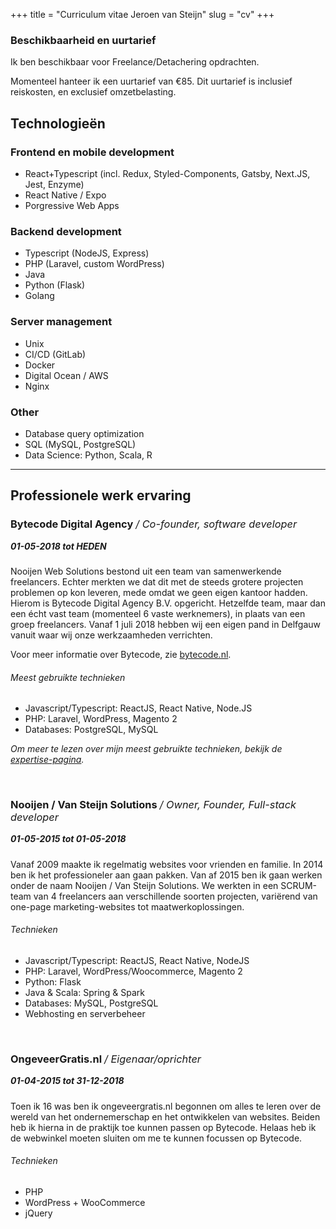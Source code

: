 +++
title = "Curriculum vitae Jeroen van Steijn"
slug = "cv"
+++

<style>
h3 em { font-weight: 400; }
h5 { margin-top: 0 !important; }
@media print {
    nav {
        display: none;
    }
}
</style>

<!-- TODO: Schrijf intro + voeg foto toe. -->

### Beschikbaarheid en uurtarief

Ik ben beschikbaar voor Freelance/Detachering opdrachten.

Momenteel hanteer ik een uurtarief van €85. Dit uurtarief is inclusief reiskosten, en exclusief omzetbelasting.


## Technologieën

### Frontend en mobile development

* React+Typescript (incl. Redux, Styled-Components, Gatsby, Next.JS, Jest, Enzyme)
* React Native / Expo
* Porgressive Web Apps


### Backend development

* Typescript (NodeJS, Express)
* PHP (Laravel, custom WordPress)
* Java
* Python (Flask)
* Golang

### Server management

* Unix
* CI/CD (GitLab)
* Docker
* Digital Ocean / AWS
* Nginx

### Other

* Database query optimization
* SQL (MySQL, PostgreSQL)
* Data Science: Python, Scala, R
----------------------------------------------------------------

## Professionele werk ervaring

### Bytecode Digital Agency */ Co-founder, software developer*

##### 01-05-2018 tot HEDEN

Nooijen Web Solutions bestond uit een team van samenwerkende freelancers. Echter merkten we dat dit met de steeds grotere projecten problemen op kon leveren, mede omdat we geen eigen kantoor hadden. Hierom is Bytecode Digital Agency B.V. opgericht. Hetzelfde team, maar dan een écht vast team (momenteel 6 vaste werknemers), in plaats van een groep freelancers. Vanaf 1 juli 2018 hebben wij een eigen pand in Delfgauw vanuit waar wij onze werkzaamheden verrichten.

Voor meer informatie over Bytecode, zie [bytecode.nl](https://bytecode.nl).

###### Meest gebruikte technieken

* Javascript/Typescript: ReactJS, React Native, Node.JS
* PHP: Laravel, WordPress, Magento 2
* Databases: PostgreSQL, MySQL

_Om meer te lezen over mijn meest gebruikte technieken, bekijk de [expertise-pagina](/expertise)._

<br>

### Nooijen / Van Steijn Solutions */ Owner, Founder, Full-stack developer*

##### 01-05-2015 tot 01-05-2018

Vanaf 2009 maakte ik regelmatig websites voor vrienden en familie. In 2014 ben ik het professioneler aan gaan pakken. Van af 2015 ben ik gaan werken onder de naam Nooijen / Van Steijn Solutions. We werkten in een SCRUM-team van 4 freelancers aan verschillende soorten projecten, variërend van one-page marketing-websites tot maatwerkoplossingen.

###### Technieken

* Javascript/Typescript: ReactJS, React Native, NodeJS
* PHP: Laravel, WordPress/Woocommerce, Magento 2
* Python: Flask
* Java & Scala: Spring & Spark
* Databases: MySQL, PostgreSQL
* Webhosting en serverbeheer

<br>

### OngeveerGratis.nl */ Eigenaar/oprichter*

##### 01-04-2015 tot 31-12-2018

Toen ik 16 was ben ik ongeveergratis.nl begonnen om alles te leren over de wereld van het ondernemerschap en het ontwikkelen van websites. Beiden heb ik hierna in de praktijk toe kunnen passen op Bytecode. Helaas heb ik de webwinkel moeten sluiten om me te kunnen focussen op Bytecode.

###### Technieken

* PHP
* WordPress + WooCommerce
* jQuery
